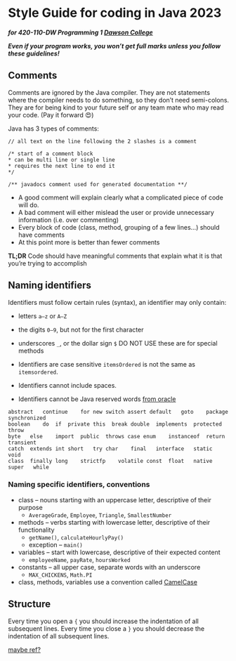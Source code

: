 # Style Guide for coding in Java 2023
**_for 420-110-DW Programming 1 [Dawson College](https://www.dawsoncollege.qc.ca)_** 

**_Even if your program works, you won’t get full marks unless you follow these guidelines!_**

## Comments
Comments are ignored by the Java compiler.  They are not statements where the compiler needs to do something, so they don’t need semi-colons.
They are for being kind to your future self or any team mate who may read your code.  (Pay it forward 	:heart_eyes:)

Java has 3 types of comments:

`// all text on the line following the 2 slashes is a comment`

```
/* start of a comment block
* can be multi line or single line
* requires the next line to end it
*/
```

`/** javadocs comment used for generated documentation **/`

* A good comment will explain clearly what a complicated piece of code will do.
* A bad comment will either mislead the user or provide unnecessary information (i.e. over commenting)
* Every block of code (class, method, grouping of a few lines...) should have comments
* At this point more is better than fewer comments

**TL;DR** Code should have meaningful comments that explain what it is that you’re trying to accomplish
## Naming identifiers
Identifiers must follow certain rules (syntax), an identifier may only contain:
* letters `a–z` or `A–Z` 
* the digits `0–9`, but not for the first character
* underscores `_`, or  the dollar sign `$`  DO NOT USE these are for special methods

* Identifiers are case sensitive  `itemsOrdered` is not the same as `itemsordered`.
* Identifiers cannot include spaces.
* Identifiers cannot be Java reserved words [from oracle](https://docs.oracle.com/javase/tutorial/java/nutsandbolts/_keywords.html)
 ```
 abstract	continue	for	new	switch assert default	goto	package	synchronized 
 boolean	do	if	private	this  break	double	implements	protected	throw
 byte	else	import	public	throws case	enum	instanceof	return	transient
 catch	extends	int	short	try char	final	interface	static	void
 class	finally	long	strictfp	volatile const	float	native	super	while
 ```

### Naming specific identifiers, conventions
* class – nouns starting with an uppercase letter, descriptive of their purpose
  *  `AverageGrade`, `Employee`, `Triangle`, `SmallestNumber`
* methods – verbs starting with lowercase letter, descriptive of their functionality
  * `getName()`, `calculateHourlyPay()`
  * exception – `main()`
* variables – start with lowercase, descriptive of their expected content
  * `employeeName`, `payRate`, `hoursWorked`
* constants – all upper case, separate words with an underscore
  * `MAX_CHICKENS`, `Math.PI`
* class, methods, variables use a convention called [CamelCase](https://en.wikipedia.org/wiki/Camel_case)  

## Structure
Every time you open a `{` you should increase the indentation of all subsequent lines. Every time you close a `}` you should decrease the indentation of all subsequent lines.

[maybe ref?](https://google.github.io/styleguide/javaguide.html)
